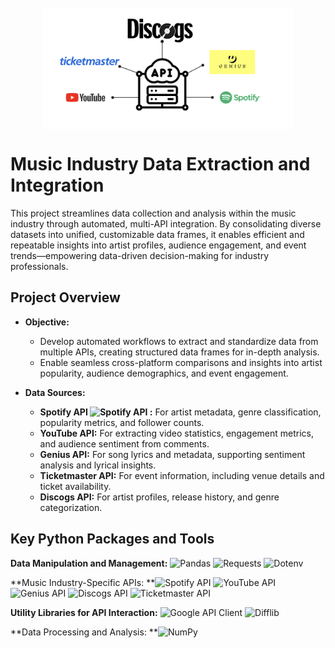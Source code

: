 <img src="Assets/multi_api.png" alt="APIs" width="400" style="display: block; margin: 10px auto 20px auto;">

# Music Industry Data Extraction and Integration

This project streamlines data collection and analysis within the music industry through automated, multi-API integration. By consolidating diverse datasets into unified, customizable data frames, it enables efficient and repeatable insights into artist profiles, audience engagement, and event trends—empowering data-driven decision-making for industry professionals.

## Project Overview

- **Objective:**
  - Develop automated workflows to extract and standardize data from multiple APIs, creating structured data frames for in-depth analysis.
  - Enable seamless cross-platform comparisons and insights into artist popularity, audience demographics, and event engagement.
  
- **Data Sources:**
  - **Spotify API ![Spotify API](https://img.shields.io/badge/Spotify%20API-1DB954?style=flat-square&logo=spotify&logoColor=white) :** For artist metadata, genre classification, popularity metrics, and follower counts.
  - **YouTube API:** For extracting video statistics, engagement metrics, and audience sentiment from comments.
  - **Genius API:** For song lyrics and metadata, supporting sentiment analysis and lyrical insights.
  - **Ticketmaster API:** For event information, including venue details and ticket availability.
  - **Discogs API:** For artist profiles, release history, and genre categorization.

## Key Python Packages and Tools

**Data Manipulation and Management:** ![Pandas](https://img.shields.io/badge/Pandas-150458?style=flat-square&logo=pandas&logoColor=white) ![Requests](https://img.shields.io/badge/Requests-20232A?style=flat-square&logo=python&logoColor=white) ![Dotenv](https://img.shields.io/badge/Dotenv-2CA5E0?style=flat-square&logo=python&logoColor=white)

**Music Industry-Specific APIs: **![Spotify API](https://img.shields.io/badge/Spotify%20API-1DB954?style=flat-square&logo=spotify&logoColor=white) ![YouTube API](https://img.shields.io/badge/YouTube%20API-FF0000?style=flat-square&logo=youtube&logoColor=white) ![Genius API](https://img.shields.io/badge/Genius%20API-FFFF64?style=flat-square&logo=genius&logoColor=black) ![Discogs API](https://img.shields.io/badge/Discogs%20API-333333?style=flat-square&logo=discogs&logoColor=white) ![Ticketmaster API](https://img.shields.io/badge/Ticketmaster%20API-003366?style=flat-square&logo=ticketmaster&logoColor=white)

**Utility Libraries for API Interaction:** ![Google API Client](https://img.shields.io/badge/Google%20API%20Client-4285F4?style=flat-square&logo=google&logoColor=white) ![Difflib](https://img.shields.io/badge/Difflib-3776AB?style=flat-square&logo=python&logoColor=white)

**Data Processing and Analysis: **![NumPy](https://img.shields.io/badge/NumPy-013243?style=flat-square&logo=numpy&logoColor=white)
